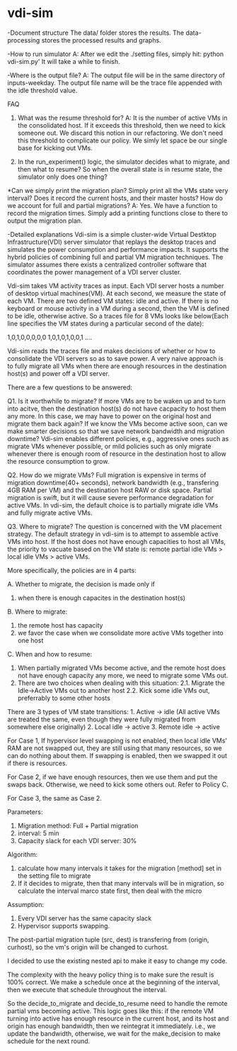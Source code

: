 vdi-sim
=======
-Document structure
The data/ folder stores the results. 
The data-processing stores the processed results and graphs. 

-How to run simulator
A: After we edit the ./setting files, simply hit:
      python vdi-sim.py'
It will take a while to finish.

-Where is the output file? 
A: The output file will be in the same directory of inputs-weekday. The output file name will be the trace file appended with the idle threshold value. 

FAQ
1. What was the resume threshold for? 
A: It is the number of active VMs in the consolidated host. If it exceeds this threshold, then we need to kick someone out. We discard this notion in our refactoring. We don't need this threshold to complicate our policy. We simly let space be our single base for kicking out VMs. 

2. In the run_experiment() logic, the simulator decides what to migrate, and then what to resume? So when the overall state is in resume state, the simulator only does one thing? 

*Can we simply print the migration plan? Simply print all the VMs state very interval? 
Does it record the current hosts, and their master hosts? How do we account for full and partial migrations?
A: Yes. We have a function to record the migration times. Simply add a printing functions close to there to output the migration plan. 

-Detailed explanations
Vdi-sim is a simple cluster-wide Virtual Destktop Infrastructure(VDI) server simulator that replays the desktop traces and simulates the power consumption and performance impacts. It supports the hybrid policies of combining full and partial VM migration techniques. The simulator assumes there exists a centralized controller software that coordinates the power management of a VDI server cluster. 

Vdi-sim takes VM activity traces as input. Each VDI server hosts a number of desktop virtual machines(VM). At each second, we measure the state of each VM. There are two defined VM states: idle and active. If there is no keyboard or mouse activity in a VM during a second, then the VM is defined to be idle, otherwise active. So a traces file for 8 VMs looks like below(Each line specifies the VM states during a particular second of the date):

1,0,1,0,0,0,0,0
1,0,1,0,1,0,0,1
....

Vdi-sim reads the traces file and makes decisions of whether or how to consolidate the VDI servers so as to save power. A very naive approach is to fully migrate all VMs when there are enough resources in the destination host(s) and power off a VDI server. 

There are a few questions to be answered: 

Q1. Is it worthwhile to migrate? If more VMs are to be waken up and to turn into acitve, then the destination host(s) do not have cacpacity to host them any more. In this case, we may have to power on the original host and migrate them back again? If we know the VMs become active soon, can we make smarter decisions so that we save network bandwidth and migration downtime? Vdi-sim enables different policies, e.g., aggressive ones such as migrate VMs whenever possible, or mild policies such as only migrate whenever there is enough room of resource in the destination host to allow the resource consumption to grow. 

Q2. How do we migrate VMs? Full migration is expensive in terms of migration downtime(40+ seconds), network bandwidth (e.g., transfering 4GB RAM per VM) and the destination host RAW or disk space. Partial migration is swift, but it will cause severe performance degradation for active VMs. In vdi-sim, the default choice is to partially migrate idle VMs and fully migrate active VMs. 

Q3. Where to migrate? The question is concerned with the VM placement strategy. The default strategy in vdi-sim is to attempt to assemble active VMs into host. If the host does not have enough capacities to host all VMs, the priority to vacuate based on the VM state is: remote partial idle VMs > local idle VMs > active VMs. 

More specifically, the policies are in 4 parts:

A. Whether to migrate, the decision is made only if
   1. when there is enough capacites in the destination host(s)

B. Where to migrate:
   1. the remote host has capacity
   2. we favor the case when we consolidate more active VMs together into one host

C. When and how to resume:
   1. When partially migrated VMs become active, and the remote host does not have enough capacity any more, we need to migrate some VMs out. 
   2. There are two choices when dealing with this situation:
      2.1. Migrate the Idle->Active VMs out to another host
      2.2. Kick some idle VMs out, preferrably to some other hosts

There are 3 types of VM state transitions:
      1. Active -> idle (All active VMs are treated the same, even though they were fully migrated from somewhere else originally)
      2. Local idle -> active 
      3. Remote idle -> active

For Case 1, If hypervisor level swapping is not enabled, then local idle VMs' RAM are not swapped out, they are still using that many resources, so we can do nothing about them. If swapping is enabled, then we swapped it out if there is resources. 

For Case 2, if we have enough resources, then we use them and put the swaps back. Otherwise, we need to kick some others out. Refer to Policy C. 

For Case 3, the same as Case 2. 

Parameters:
1. Migration method: Full + Partial migration
2. interval: 5 min
3. Capacity slack for each VDI server: 30%

Algorithm:
1. calculate how many intervals it takes for the migration [method] set in the setting file to migrate
2. If it decides to migrate, then that many intervals will be in migration, so calculate the interval marco state first, then deal with the micro

Assumption: 
1. Every VDI server has the same capacity slack
2. Hypervisor supports swapping. 

The post-partial migration tuple (src, dest) is transfering from (origin, curhost), so the vm's origin will be changed to curhost. 

I decided to use the existing nested api to make it easy to change my code.

The complexity with the heavy policy thing is to make sure the result is 100% correct. We make a schedule once at the beginning of the interval, then we execute that schedule throughout the interval.  

So the decide_to_migrate and decide_to_resume need to handle the remote partial vms becoming active. This logic goes like this:
if the remote VM turning into active has enough resource in the current host, and its host and origin has enough bandwidth, then we reintegrat it immediately. i.e., we update the bandwidth, otherwise, we wait for the make_decision to make schedule for the next round.    